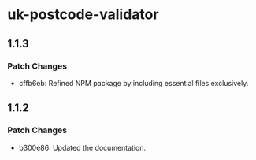 # uk-postcode-validator

## 1.1.3

### Patch Changes

- cffb6eb: Refined NPM package by including essential files exclusively.

## 1.1.2

### Patch Changes

- b300e86: Updated the documentation.
